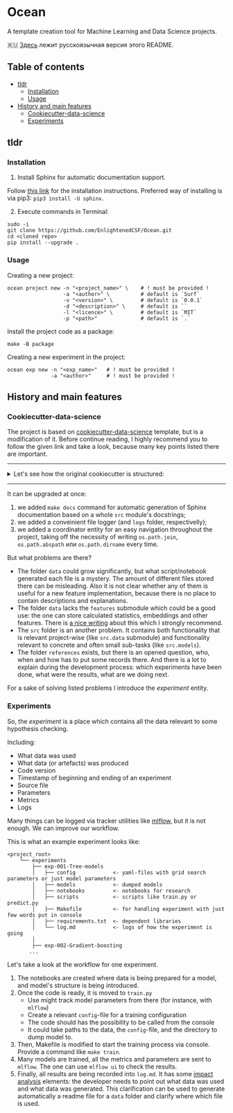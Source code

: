 # Ocean

A template creation tool for Machine Learning and Data Science projects.

🇷🇺 [Здесь](README_ru.md) лежит русскоязычная версия этого README.

## Table of contents

* [tldr](#tldr)
    * [Installation](#Installation)
    * [Usage](#Usage)
* [History and main features](#History-and-main-features)
    * [Cookiecutter-data-science](#Cookiecutter-data-science)
    * [Experiments](#Experiments)

## tldr

### Installation

1) Install Sphinx for automatic documentation support.

Follow [this link](http://www.sphinx-doc.org/en/1.4/install.html) for the installation instructions.  Preferred way of installing is via pip3: `pip3 install -U sphinx`.

2) Execute commands in Terminal:
```
sudo -i
git clone https://github.com/EnlightenedCSF/Ocean.git
cd <cloned repo>
pip install --upgrade .
```

### Usage
Creating a new project:
```
ocean project new -n "<project_name>" \    # ! must be provided !
                  -a "<author>" \          # default is `Surf`
                  -v "<version>" \         # default is `0.0.1`
                  -d "<description>" \     # default is ``
                  -l "<licence>" \         # default is `MIT`
                  -p "<path>"              # default is `.`
```

Install the project code as a package:
```
make -B package
```

Creating a new experiment in the project:
```
ocean exp new -n "<exp_name>"   # ! must be provided !
              -a "<author>"     # ! must be provided !
```

## History and main features

### Cookiecutter-data-science

The project is based on [cookiecutter-data-science](https://drivendata.github.io/cookiecutter-data-science/) template, but is a modification of it. Before continue reading, I highly recommend you to follow the given link and take a look, because many key points listed there are important.

---


<details>
    <summary>Let's see how the original cookiecutter is structured:</summary>

```
├── LICENSE
├── Makefile           <- Makefile with commands like `make data` or `make train`
├── README.md          <- The top-level README for developers using this project.
├── data
│   ├── external       <- Data from third party sources.
│   ├── interim        <- Intermediate data that has been transformed.
│   ├── processed      <- The final, canonical data sets for modeling.
│   └── raw            <- The original, immutable data dump.
│
├── docs               <- A default Sphinx project; see sphinx-doc.org for details
│
├── models             <- Trained and serialized models, model predictions, or model summaries
│
├── notebooks          <- Jupyter notebooks. Naming convention is a number (for ordering),
│                         the creator's initials, and a short `-` delimited description, e.g.
│                         `1.0-jqp-initial-data-exploration`.
│
├── references         <- Data dictionaries, manuals, and all other explanatory materials.
│
├── reports            <- Generated analysis as HTML, PDF, LaTeX, etc.
│   └── figures        <- Generated graphics and figures to be used in reporting
│
├── requirements.txt   <- The requirements file for reproducing the analysis environment, e.g.
│                         generated with `pip freeze > requirements.txt`
│
├── setup.py           <- Make this project pip installable with `pip install -e`
├── src                <- Source code for use in this project.
│   ├── __init__.py    <- Makes src a Python module
│   │
│   ├── data           <- Scripts to download or generate data
│   │   └── make_dataset.py
│   │
│   ├── features       <- Scripts to turn raw data into features for modeling
│   │   └── build_features.py
│   │
│   ├── models         <- Scripts to train models and then use trained models to make
│   │   │                 predictions
│   │   ├── predict_model.py
│   │   └── train_model.py
│   │
│   └── visualization  <- Scripts to create exploratory and results oriented visualizations
│       └── visualize.py
│
└── tox.ini            <- tox file with settings for running tox; see tox.testrun.org

```
</details>

---

It can be upgraded at once:
1. we added `make docs` command for automatic generation of Sphinx documentation based on a whole `src` module's docstrings;
2. we added a conveinient file logger (and `logs` folder, respectivelly);
3. we added a coordinator entity for an easy navigation throughout the project, taking off the necessity of writing `os.path.join`, `os.path.abspath` или `os.path.dirname` every time.

But what problems are there?

* The folder `data` could grow significantly, but what script/notebook generated each file is a mystery. The amount of different files stored there can be misleading. Also it is not clear whether any of them is useful for a new feature implementation, because there is no place to contain descriptions and explanations.
* The folder `data` lacks the `features` submodule which could be a good use: the one can store calculated statistics, embeddings and other features. There is [a nice writing](https://www.logicalclocks.com/feature-store/) about this which I strongly recommend.
* The `src` folder is an another problem. It contains both functionality that is relevant project-wise (like `src.data` submodule) and functionality relevant to concrete and often small sub-tasks (like `src.models`).
* The folder `references` exists, but there is an opened question, who, when and how has to put some records there. And there is a lot to explain during the development process: which experiments have been done, what were the results, what are we doing next.

For a sake of solving listed problems I introduce the _experiment_ entity.


### Experiments

So, the _experiment_ is a place which contains all the data relevant to some hypothesis checking.

Including:
* What data was used
* What data (or artefacts) was produced
* Code version
* Timestamp of beginning and ending of an experiment
* Source file
* Parameters
* Metrics
* Logs

Many things can be logged via tracker utilities like [mlflow](https://mlflow.org/docs/latest/tracking.html), but it is not enough. We can improve our workflow.

This is what an example experiment looks like:

```
<project_root>
    └── experiments
        ├── exp-001-Tree-models
        │   ├── config            <- yaml-files with grid search parameters or just model parameters
        │   ├── models            <- dumped models
        │   ├── notebooks         <- notebooks for research
        │   ├── scripts           <- scripts like train.py or predict.py
        │   ├── Makefile          <- for handling experiment with just few words put in console
        │   ├── requirements.txt  <- dependent libraries
        │   └── log.md            <- logs of how the experiment is going
        │
        ├── exp-002-Gradient-boosting
       ...
```

Let's take a look at the workflow for one experiment.
1. The notebooks are created where data is being prepared for a model, and model's structure is being introduced.
2. Once the code is ready, it is moved to `train.py`
    - Use might track model parameters from there (for instance, with `mlflow`)
    - Create a relevant `config`-file for a training configuration
    - The code should has the possibility to be called from the console
    - It could take paths to the data, the `config`-file, and the directory to dump model to.
3. Then, Makefile is modified to start the training process via console. Provide a command like `make train`.
4. Many models are trained, all the metrics and parameters are sent to `mlflow`. The one can use `mlflow ui` to check the results.
5. Finally, all results are being recorded into `log.md`. It has some [impact analysis](https://en.wikipedia.org/wiki/Change_impact_analysis) elements: the developer needs to point out what data was used and what data was generated. This clarification can be used to generate automatically a readme file for a `data` folder and clarify where which file is used.
